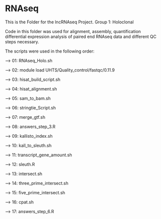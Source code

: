 # RNAseq
This is the Folder for the lncRNAseq Project.
Group 1: Holoclonal

Code in this folder was used for alignment, assembly, quantification differential expression analysis of paired end RNAseq data and different QC steps necessary.

The scripts were used in the following order:

--> 01: RNAseq_Holo.sh

--> 02: module load UHTS/Quality_control/fastqc/0.11.9

--> 03: hisat_build_script.sh

--> 04: hisat_alignment.sh

--> 05: sam_to_bam.sh

--> 06: stringtie_Script.sh

--> 07: merge_gtf.sh

--> 08: answers_step_3.R

--> 09: kallisto_index.sh

--> 10: kall_to_sleuth.sh

--> 11: transcript_gene_amount.sh

--> 12: sleuth.R

--> 13: intersect.sh

--> 14: three_prime_intersect.sh

--> 15: five_prime_intersect.sh

--> 16: cpat.sh

--> 17: answers_step_6.R
